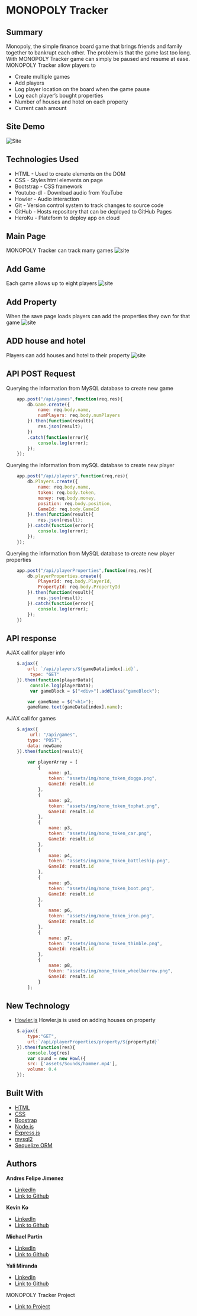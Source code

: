# MONOPOLY Tracker



## Summary 
Monopoly, the simple finance board game that brings friends and family together to bankrupt each other. The problem is that the game last too long. With MONOPOLY Tracker game can simply be paused and resume at ease. MONOPOLY Tracker allow players to
- Create multiple games
- Add players
- Log player location on the board when the game pause
- Log each player’s bought properties
- Number of houses and hotel on each property
- Current cash amount


## Site Demo
![Site](public/assets/img/demo.gif)

 
## Technologies Used
- HTML - Used to create elements on the DOM
- CSS - Styles html elements on page
- Bootstrap - CSS framework
- Youtube-dl - Download audio from YouTube
- Howler - Audio interaction
- Git - Version control system to track changes to source code
- GitHub - Hosts repository that can be deployed to GitHub Pages
- HeroKu - Plateform to deploy app on cloud


## Main Page
MONOPOLY Tracker can track many games
![site](public/img/landing.png)

## Add Game
Each game allows up to eight players
![site](public/img/player.png)

## Add Property
When the save page loads players can add the properties they own for that game
![site](public/img/properties.png)

## ADD house and hotel
Players can add houses and hotel to their property
![site](public/img/house.png)


 
## API POST Request
Querying the information from MySQL database to create new game
```js
    app.post("/api/games",function(req,res){
        db.Game.create({
            name: req.body.name,
            numPlayers: req.body.numPlayers
        }).then(function(result){
            res.json(result);
        })
        .catch(function(error){
            console.log(error);
        });
    });
```

Querying the information from mySQL database to create new player
```js
    app.post("/api/players",function(req,res){
        db.Players.create({
            name: req.body.name,
            token: req.body.token,
            money: req.body.money,
            position: req.body.position,
            GameId: req.body.GameId
        }).then(function(result){
            res.json(result);
        }).catch(function(error){
            console.log(error);
        });
    });
```

Querying the information from MySQL database to create new player properties
```js
    app.post("/api/playerProperties",function(req,res){
        db.playerProperties.create({
            PlayerId: req.body.PlayerId,
            PropertyId: req.body.PropertyId
        }).then(function(result){
            res.json(result);
        }).catch(function(error){
            console.log(error);
        });
    })
```


## API response
AJAX call for player info
```js
    $.ajax({
        url: `/api/players/${gameData[index].id}`,
         type: "GET"
    }).then(function(playerData){
         console.log(playerData);
         var gameBlock = $("<div>").addClass("gameBlock");

        var gameName = $("<h1>");
        gameName.text(gameData[index].name);
```

AJAX call for games
```js
    $.ajax({
         url: "/api/games",
        type: "POST",
        data: newGame
    }).then(function(result){

        var playerArray = [
            {
                name: p1,
                token: "assets/img/mono_token_doggo.png",
                GameId: result.id
            },
            {
                name: p2,
                token: "assets/img/mono_token_tophat.png",
                GameId: result.id
            },
            {
                name: p3,
                token: "assets/img/mono_token_car.png",
                GameId: result.id
            },
            {
                name: p4,
                token: "assets/img/mono_token_battleship.png",
                GameId: result.id
            },
            {
                name: p5,
                token: "assets/img/mono_token_boot.png",
                GameId: result.id
            },
            {
                name: p6,
                token: "assets/img/mono_token_iron.png",
                GameId: result.id
            },
            {
                name: p7,
                token: "assets/img/mono_token_thimble.png",
                GameId: result.id
            },
            {
                name: p8,
                token: "assets/img/mono_token_wheelbarrow.png",
                GameId: result.id
            }
        ];
```

## New Technology
* [Howler.js](https://howlerjs.com/)
Howler.js is used on adding houses on property
```js
    $.ajax({
        type:"GET",
        url:`/api/playerProperties/property/${propertyId}`
    }).then(function(res){
        console.log(res)
        var sound = new Howl({
        src: ['assets/Sounds/hammer.mp4'],
        volume: 0.4
    });
```



## Built With
* [HTML](https://developer.mozilla.org/en-US/docs/Web/HTML)
* [CSS](https://developer.mozilla.org/en-US/docs/Web/CSS)
* [Boostrap](https://www.bootstrapcdn.com/)
* [Node.js](https://nodejs.org/en/)
* [Express.js](https://expressjs.com/)
* [mysql2](https://www.npmjs.com/package/mysql2)
* [Sequelize ORM](https://sequelize.org/)


## Authors

**Andres Felipe Jimenez** 
- [LinkedIn](https://www.linkedin.com/in/andres-felipe-jimenez-ferreira-b67a35192/)
- [Link to Github](https://github.com/AndresF97)

**Kevin Ko**
- [LinkedIn](https://www.linkedin.com/in/kevin-ko-ab7a98196/)
- [Link to Github](https://github.com/kokevin678)

**Michael Partin** 
- [LinkedIn](https://www.linkedin.com/in/michael-partin/)
- [Link to Github](https://github.com/rev1311)

**Yali Miranda** 
- [LinkedIn](https://www.linkedin.com/in/yal%C3%AD-miranda-8b4b94199/)
- [Link to Github](https://github.com/yjmiranda)


MONOPOLY Tracker Project
- [Link to Project](https://serene-badlands-41511.herokuapp.com/)
